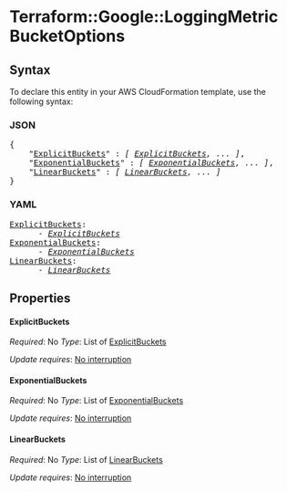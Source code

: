 # Terraform::Google::LoggingMetric BucketOptions

## Syntax

To declare this entity in your AWS CloudFormation template, use the following syntax:

### JSON

<pre>
{
    "<a href="#explicitbuckets" title="ExplicitBuckets">ExplicitBuckets</a>" : <i>[ <a href="bucketoptions-explicitbuckets.md">ExplicitBuckets</a>, ... ]</i>,
    "<a href="#exponentialbuckets" title="ExponentialBuckets">ExponentialBuckets</a>" : <i>[ <a href="bucketoptions-exponentialbuckets.md">ExponentialBuckets</a>, ... ]</i>,
    "<a href="#linearbuckets" title="LinearBuckets">LinearBuckets</a>" : <i>[ <a href="bucketoptions-linearbuckets.md">LinearBuckets</a>, ... ]</i>
}
</pre>

### YAML

<pre>
<a href="#explicitbuckets" title="ExplicitBuckets">ExplicitBuckets</a>: <i>
      - <a href="bucketoptions-explicitbuckets.md">ExplicitBuckets</a></i>
<a href="#exponentialbuckets" title="ExponentialBuckets">ExponentialBuckets</a>: <i>
      - <a href="bucketoptions-exponentialbuckets.md">ExponentialBuckets</a></i>
<a href="#linearbuckets" title="LinearBuckets">LinearBuckets</a>: <i>
      - <a href="bucketoptions-linearbuckets.md">LinearBuckets</a></i>
</pre>

## Properties

#### ExplicitBuckets

_Required_: No
_Type_: List of <a href="bucketoptions-explicitbuckets.md">ExplicitBuckets</a>

_Update requires_: [No interruption](https://docs.aws.amazon.com/AWSCloudFormation/latest/UserGuide/using-cfn-updating-stacks-update-behaviors.html#update-no-interrupt)

#### ExponentialBuckets

_Required_: No
_Type_: List of <a href="bucketoptions-exponentialbuckets.md">ExponentialBuckets</a>

_Update requires_: [No interruption](https://docs.aws.amazon.com/AWSCloudFormation/latest/UserGuide/using-cfn-updating-stacks-update-behaviors.html#update-no-interrupt)

#### LinearBuckets

_Required_: No
_Type_: List of <a href="bucketoptions-linearbuckets.md">LinearBuckets</a>

_Update requires_: [No interruption](https://docs.aws.amazon.com/AWSCloudFormation/latest/UserGuide/using-cfn-updating-stacks-update-behaviors.html#update-no-interrupt)

